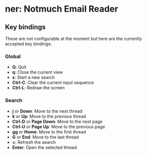 ner: Notmuch Email Reader
=========================

Key bindings
------------
These are not configurable at the moment but here are the currently accepted
key bindings:

### Global
- **Q**:        Quit
- **q**:        Close the current view
- **s**:        Start a new search
- **Ctrl-C**:   Clear the current input sequence
- **Ctrl-L**:   Redraw the screen

### Search
- **j** or **Down**:            Move to the next thread
- **k** or **Up**:              Move to the previous thread
- **Ctrl-D** or **Page Down**:  Move to the next page
- **Ctrl-U** or **Page Up**:    Move to the previous page
- **gg** or **Home**:           Move to the first thread
- **G** or **End**:             Move to the last thread
- **=**:                        Refresh the search
- **Enter**:                    Open the selected thread

